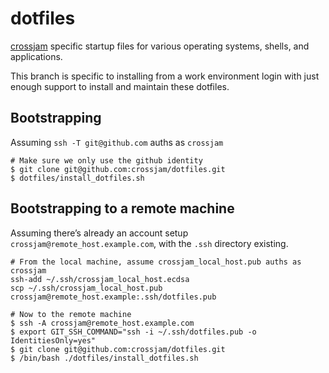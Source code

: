 # dotfiles
[crossjam](https://github.com/crossjam) specific startup files for
various operating systems, shells, and applications.

This branch is specific to installing from a work environment login
with just enough support to install and maintain these dotfiles.

## Bootstrapping

Assuming `ssh -T git@github.com` auths as `crossjam`

```
# Make sure we only use the github identity
$ git clone git@github.com:crossjam/dotfiles.git
$ dotfiles/install_dotfiles.sh
```

## Bootstrapping to a remote machine

Assuming there’s already an account setup `crossjam@remote_host.example.com`, with the
`.ssh` directory existing.

```
# From the local machine, assume crossjam_local_host.pub auths as crossjam
ssh-add ~/.ssh/crossjam_local_host.ecdsa
scp ~/.ssh/crossjam_local_host.pub crossjam@remote_host.example:.ssh/dotfiles.pub

# Now to the remote machine
$ ssh -A crossjam@remote_host.example.com
$ export GIT_SSH_COMMAND="ssh -i ~/.ssh/dotfiles.pub -o IdentitiesOnly=yes"
$ git clone git@github.com:crossjam/dotfiles.git
$ /bin/bash ./dotfiles/install_dotfiles.sh
```
